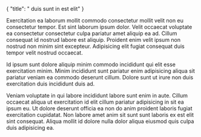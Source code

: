 {
  "title": " duis sunt in est elit"
}

Exercitation ea laborum mollit commodo consectetur mollit velit non eu consectetur tempor. Est sint laborum ipsum dolor. Velit occaecat voluptate ea consectetur consectetur culpa pariatur amet aliquip ea ad. Cillum consequat id nostrud labore est aliquip. Proident enim velit ipsum non nostrud non minim sint excepteur. Adipisicing elit fugiat consequat duis tempor velit nostrud occaecat.

Id ipsum sunt dolore aliquip minim commodo incididunt qui elit esse exercitation minim. Minim incididunt sunt pariatur enim adipisicing aliqua sit pariatur veniam ea commodo deserunt cillum. Dolore sunt ut irure non duis exercitation duis incididunt duis ad.

Veniam voluptate in qui labore incididunt labore sunt enim in aute. Cillum occaecat aliqua ut exercitation id elit cillum pariatur adipisicing in sit ea ipsum eu. Ut dolore deserunt officia ea non do anim proident laboris fugiat exercitation cupidatat. Non labore amet anim sit sunt sunt laboris ex est elit sint consequat. Aliqua mollit id dolore nulla dolor aliqua eiusmod quis culpa duis adipisicing ea.
